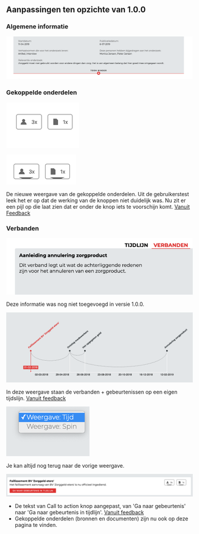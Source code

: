 

## Aanpassingen ten opzichte van 1.0.0



### Algemene informatie

![Verbergen en tonen van de algemene information](content/show-more-general-information.png)

### Gekoppelde onderdelen

![Voor](content/connection-button.png) 

![Na](content/connection-button-new.png)

De nieuwe weergave van de gekoppelde onderdelen. Uit de gebruikerstest leek het er op dat de werking van de knoppen niet duidelijk was. Nu zit er een pijl op die laat zien dat er onder de knop iets te voorschijn komt.
[Vanuit Feedback](https://jorik.gitbook.io/project-blauwdruk/ontwerpproces/output/prototype#voorblad)

### Verbanden

![Titel en beschrijving verband](content/titel-beschrijving.png)

Deze informatie was nog niet toegevoegd in versie 1.0.0.

![Tijdsweergave van de verbanden](content/time-view.png)

In deze weergave staan de verbanden + gebeurtenissen op een eigen tijdslijn. 
[Vanuit feedback](https://jorik.gitbook.io/project-blauwdruk/ontwerpproces/output/prototype#verbanden-3)

![Wisselen van weergave](content/secondary-view.png)

Je kan altijd nog terug naar de vorige weergave.

![Details selectie](content/button-text-and-connection-buttons.png)

* De tekst van Call to action knop aangepast, van 'Ga naar gebeurtenis' naar 'Ga naar gebeurtenis in tijdlijn'. [Vanuit feedback](https://jorik.gitbook.io/project-blauwdruk/ontwerpproces/output/prototype#verbanden)
* Gekoppelde onderdelen (bronnen en documenten) zijn nu ook op deze pagina te vinden.
